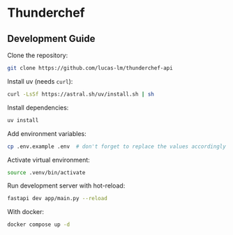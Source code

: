 # Thunderchef

## Development Guide

Clone the repository:
```sh
git clone https://github.com/lucas-lm/thunderchef-api
```

Install uv (needs `curl`):
```sh
curl -LsSf https://astral.sh/uv/install.sh | sh
```

Install dependencies:
```sh
uv install
```

Add environment variables:
```sh
cp .env.example .env  # don't forget to replace the values accordingly in .env file
```

Activate virtual environment:
```sh
source .venv/bin/activate
```

Run development server with hot-reload:
```sh
fastapi dev app/main.py --reload
```

With docker:
```sh
docker compose up -d
```
